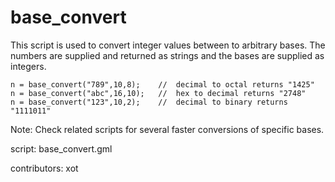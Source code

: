base_convert
============

This script is used to convert integer values between to arbitrary bases. 
The numbers are supplied and returned as strings and the bases are supplied 
as integers. 

    n = base_convert("789",10,8);    //  decimal to octal returns "1425"
    n = base_convert("abc",16,10);   //  hex to decimal returns "2748"
    n = base_convert("123",10,2);    //  decimal to binary returns "1111011"

Note: Check related scripts for several faster conversions of specific bases.

script: base_convert.gml

contributors: xot